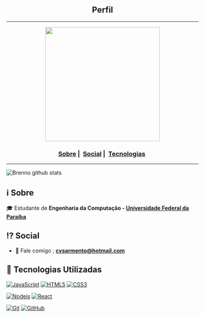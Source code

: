 <h2 align="center">Perfil</h2>

___

<p align="center"; border-radius=50%>
  <img src="https://scontent.fjpa1-1.fna.fbcdn.net/v/t1.0-9/36829589_1572631762842731_4415226229964144640_n.jpg?_nc_cat=107&_nc_sid=09cbfe&_nc_eui2=AeETyP2HaMm6TZaN0cAAHWOSxjTZd_tYpm3GNNl3-1imba61tzTCFseg4lIsTDyd6D_Ac6ajjmtsP-UPWdbJruZt&_nc_ohc=-4nXE8FOhMcAX8baWkb&_nc_ht=scontent.fjpa1-1.fna&oh=1dbcd93ef5e5c6616caf4b963aa6c3a3&oe=5F4D9DCA" width="300" heigth="300">
</p>


<h3 align="center">
  <a href="#information_source-sobre">Sobre</a>&nbsp;|&nbsp;
  <a href="#interrobang-motivo">Social</a>&nbsp;|&nbsp;
  <a href="#rocket-tecnologias-utilizadas">Tecnologias</a>&nbsp;
</h3>

___

![Brenno github stats](https://github-readme-stats.vercel.app/api?username=Aszurar&show_icons=true&hide_border=true)

## :information_source: Sobre
  
🎓 Estudante de **Engenharia da Computação - [Universidade Federal da Paraíba](https://www.ufpb.br/)**

## :interrobang: Social

- :e-mail: Fale comigo ; **[cvsarmento@hotmail.com](mailto://cvsarmento@hotmail.com)**

## :rocket: Tecnologias Utilizadas

[![JavaScript](https://img.shields.io/badge/-JavaScript-black?style=flat&logo=javascript&link=https://github.com/brennogf)](https://github.com/brennogf) [![HTML5](https://img.shields.io/badge/-HTML5-E34F26?style=flat&logo=html5&logoColor=white&link=https://github.com/brennogf)](https://github.com/brennogf) [![CSS3](https://img.shields.io/badge/-CSS3-1572B6?style=flat&logo=css3&link=https://github.com/brennogf)](https://github.com/brennogf) 


[![Nodejs](https://img.shields.io/badge/-Nodejs-black?style=flat&logo=Node.js&link=https://github.com/brennogf)](https://github.com/brennogf) [![React](https://img.shields.io/badge/-React-black?style=flat&logo=react&link=https://github.com/brennogf)](https://github.com/brennogf)

[![Git](https://img.shields.io/badge/-Git-black?style=flat&logo=git&link=https://github.com/brennogf)](https://github.com/brennogf)  [![GitHub](https://img.shields.io/badge/-GitHub-181717?style=flat&logo=github&link=https://github.com/brennogf)](https://github.com/brennogf)



